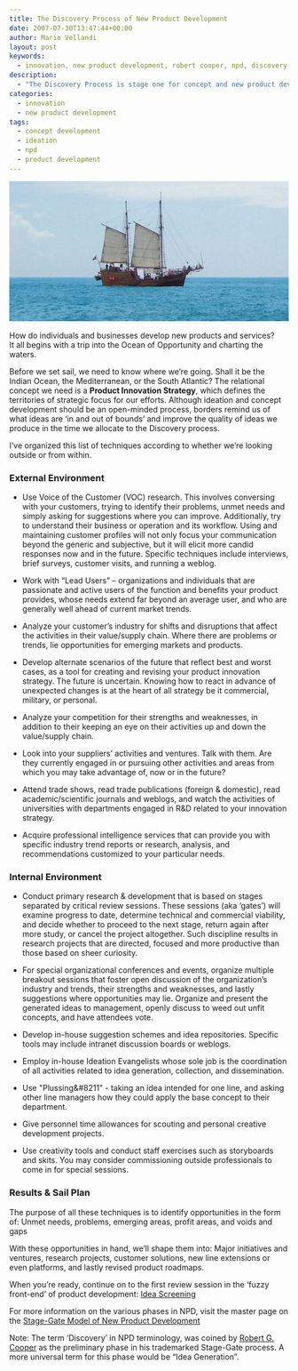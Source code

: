 ```yaml
---
title: The Discovery Process of New Product Development
date: 2007-07-30T13:47:44+00:00
author: Mario Vellandi
layout: post
keywords:
  - innovation, new product development, robert cooper, npd, discovery, process, environment, idea generation, ideation, internal, external, boundary, concept, competition, employee, business, marketing
description:
  - "The Discovery Process is stage one for concept and new product development. This article highlights the philosophy of Robert Cooper's Stage Gate Model of NPD"
categories:
  - innovation
  - new product development
tags:
  - concept development
  - ideation
  - npd
  - product development
---
```

<img src="../wp-content/uploads/2008/03/npd-discovery.jpg" />

How do individuals and businesses develop new products and services?<br /> It all begins with a trip into the Ocean of Opportunity and charting the waters.

Before we set sail, we need to know where we&#8217;re going. Shall it be the Indian Ocean, the Mediterranean, or the South Atlantic? The relational concept we need is a __Product Innovation Strategy__, which defines the territories of strategic focus for our efforts. Although ideation and concept development should be an open-minded process, borders remind us of what ideas are &#8216;in and out of bounds&#8217; and improve the quality of ideas we produce in the time we allocate to the Discovery process.

I&#8217;ve organized this list of techniques according to whether we&#8217;re looking outside or from within.

### External Environment

* Use Voice of the Customer (VOC) research. This involves conversing with your customers, trying to identify their problems, unmet needs and simply asking for suggestions where you can improve. Additionally, try to understand their business or operation and its workflow. Using and maintaining customer profiles will not only focus your communication beyond the generic and subjective, but it will elicit more candid responses now and in the future. Specific techniques include interviews, brief surveys, customer visits, and running a weblog.

* Work with &#8220;Lead Users&#8221; &#8211; organizations and individuals that are passionate and active users of the function and benefits your product provides, whose needs extend far beyond an average user, and who are generally well ahead of current market trends.

* Analyze your customer&#8217;s industry for shifts and disruptions that affect the activities in their value/supply chain. Where there are problems or trends, lie opportunities for emerging markets and products.

* Develop alternate scenarios of the future that reflect best and worst cases, as a tool for creating and revising your product innovation strategy. The future is uncertain. Knowing how to react in advance of unexpected changes is at the heart of all strategy be it commercial, military, or personal.

* Analyze your competition for their strengths and weaknesses, in addition to their keeping an eye on their activities up and down the value/supply chain.

* Look into your suppliers&#8217; activities and ventures. Talk with them. Are they currently engaged in or pursuing other activities and areas from which you may take advantage of, now or in the future?

* Attend trade shows, read trade publications (foreign & domestic), read academic/scientific journals and weblogs, and watch the activities of universities with departments engaged in R&D related to your innovation strategy.

* Acquire professional intelligence services that can provide you with specific industry trend reports or research, analysis, and recommendations customized to your particular needs.

### Internal Environment

* Conduct primary research & development that is based on stages separated by critical review sessions. These sessions (aka &#8216;gates&#8217;) will examine progress to date, determine technical and commercial viability, and decide whether to proceed to the next stage, return again after more study, or cancel the project altogether. Such discipline results in research projects that are directed, focused and more productive than those based on sheer curiosity.

* For special organizational conferences and events, organize multiple breakout sessions that foster open discussion of the organization&#8217;s industry and trends, their strengths and weaknesses, and lastly suggestions where opportunities may lie. Organize and present the generated ideas to management, openly discuss to weed out unfit concepts, and have attendees vote.

* Develop in-house suggestion schemes and idea repositories. Specific tools may include intranet discussion boards or weblogs.

* Employ in-house Ideation Evangelists whose sole job is the coordination of all activities related to idea generation, collection, and dissemination.

* Use "Plussing&#8211" - taking an idea intended for one line, and asking other line managers how they could apply the base concept to their department.

* Give personnel time allowances for scouting and personal creative development projects.

* Use creativity tools and conduct staff exercises such as storyboards and skits. You may consider commissioning outside professionals to come in for special sessions.

### Results & Sail Plan

The purpose of all these techniques is to identify opportunities in the form of:
Unmet needs, problems, emerging areas, profit areas, and voids and gaps

With these opportunities in hand, we&#8217;ll shape them into:
Major initiatives and ventures, research projects, customer solutions, new line extensions or even platforms, and lastly revised product roadmaps.

When you&#8217;re ready, continue on to the first review session in the &#8216;fuzzy front-end&#8217; of product development: [Idea Screening](../idea-screening/)

For more information on the various phases in NPD, visit the master page on the [Stage-Gate Model of New Product Development](../the-stage-gate-model-of-product-development/)

Note: The term &#8216;Discovery&#8217; in NPD terminology, was coined by [Robert G. Cooper](http://www.prod-dev.com/dr_cooper.shtml) as the preliminary phase in his trademarked Stage-Gate process. A more universal term for this phase would be &#8220;Idea Generation&#8221;.
